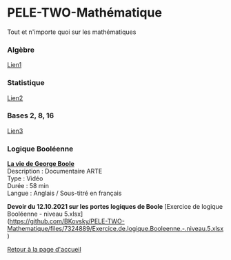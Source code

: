 # PELE-TWO-Mathématique
Tout et n'importe quoi sur les mathématiques

### Algèbre
[Lien1](url)

### Statistique
[Lien2](url)

### Bases 2, 8, 16
[Lien3](url)

### Logique Booléenne
[<b>La vie de George Boole</b>](https://www.youtube.com/watch?v=68RG57jOF0c)<br>
Description : Documentaire ARTE<br>
Type : Vidéo<br>
Durée : 58 min<br>
Langue : Anglais / Sous-titré en français<br>

<b>Devoir du 12.10.2021 sur les portes logiques de Boole</b>
[Exercice de logique Booléenne - niveau 5.xlsx]<br>
(https://github.com/BKovsky/PELE-TWO-Mathematique/files/7324889/Exercice.de.logique.Booleenne.-.niveau.5.xlsx)


[Retour à la page d'accueil](https://bkovsky.github.io/PELE-TWO/)
